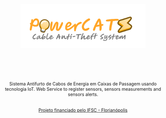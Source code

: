 <p align="center">
  <img alt="Power CATS project logo" src="PowerCats_LogoExample.png" width="80%">
</p>

<h1 align="center">  </h1>
<br>
<br>
<br>
<p align="center">
Sistema Antifurto de Cabos de Energia em Caixas de Passagem usando tecnologia IoT. Web Service to register sensors, sensors measurements and sensors alerts. <br/>
<br>
<br>
<a href="https://www.ifsc.edu.br/web/campus-florianopolis">Projeto financiado pelo IFSC - Florianópolis</a>
</p>


<!---
PowerCATSproject/PowerCATSproject is a ✨ special ✨ repository because its `README.md` (this file) appears on your GitHub profile.
You can click the Preview link to take a look at your changes.
--->

